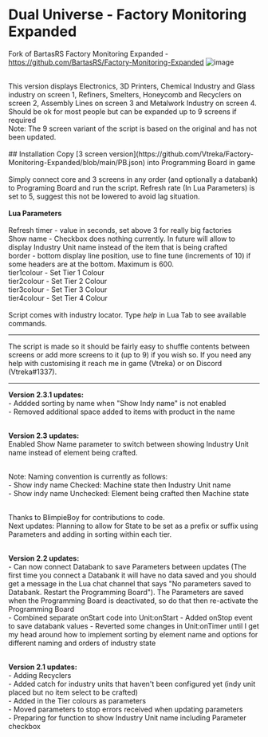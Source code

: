 # Dual Universe - Factory Monitoring Expanded
Fork of BartasRS Factory Monitoring Expanded - https://github.com/BartasRS/Factory-Monitoring-Expanded
![image](https://user-images.githubusercontent.com/94600381/222389623-ad7aa55e-e8ce-4b87-8a8c-e2e8b5bd2b31.png)

<br>
This version displays Electronics, 3D Printers, Chemical Industry and Glass industry on screen 1, Refiners, Smelters, Honeycomb and Recyclers on screen 2, Assembly Lines on screen 3 and Metalwork Industry on screen 4. Should be ok for most people but can be expanded up to 9 screens if required<br>
Note: The 9 screen variant of the script is based on the original and has not been updated.
<br><br>
## Installation
Copy [3 screen version](https://github.com/Vtreka/Factory-Monitoring-Expanded/blob/main/PB.json) into Programming Board in game <br><br>
Simply connect core and 3 screens in any order (and optionally a databank) to Programing Board and run the script. Refresh rate (In Lua Parameters) is set to 5, suggest this not be lowered to avoid lag situation.<br><br>
<b>Lua Parameters</b><br><br>
Refresh timer - value in seconds, set above 3 for really big factories<br>
Show name - Checkbox does nothing currently. In future will allow to display Industry Unit name instead of the item that is being crafted<br>
border - bottom display line position, use to fine tune (increments of 10) if some headers are at the bottom. Maximum is 600.<br>
tier1colour - Set Tier 1 Colour<br>
tier2colour - Set Tier 2 Colour<br>
tier3colour - Set Tier 3 Colour<br>
tier4colour - Set Tier 4 Colour<br>

<br>
Script comes with industry locator. Type <i>help</i> in Lua Tab to see available commands.

<hr>
The script is made so it should be fairly easy to shuffle contents between screens or add more screens to it (up to 9) if you wish so. If you need any help with customising it reach me in game (Vtreka) or on Discord (Vtreka#1337).

<br>
<hr>
<b>Version 2.3.1 updates:</b><br>
    - Addded sorting by name when "Show Indy name" is not enabled<br>
    - Removed additional space added to items with product in the name<br><br>
    
<b>Version 2.3 updates:</b><br>
Enabled Show Name parameter to switch between showing Industry Unit name instead of element being crafted. <br><br>

Note: Naming convention is currently as follows:<br>
    - Show indy name Checked: Machine state then Industry Unit name<br>
    - Show indy name Unchecked: Element being crafted then Machine state<br><br>

Thanks to BlimpieBoy for contributions to code.<br>
Next updates: Planning to allow for State to be set as a prefix or suffix using Parameters and adding in sorting within each tier. <br><br>

<b>Version 2.2 updates:</b><br>
    - Can now connect Databank to save Parameters between updates (The first time you connect a Databank it will have no data saved and you should get a message in the Lua chat channel that says "No parameters saved to Databank. Restart the Programming Board"). The Parameters are saved when the Programming Board is deactivated, so do that then re-activate the Programming Board<br>
    - Combined separate onStart code into Unit:onStart
    - Added onStop event to save databank values
    - Reverted some changes in Unit:onTimer until I get my head around how to implement sorting by element name and options for different naming and orders of industry state <br><br>

<b>Version 2.1 updates:</b><br>
    - Adding Recyclers<br>
    - Added catch for industry units that haven't been configured yet (indy unit placed but no item select to be crafted)<br>
    - Added in the Tier colours as parameters<br>
    - Moved parameters to stop errors received when updating parameters<br>
    - Preparing for function to show Industry Unit name including Parameter checkbox<br>
